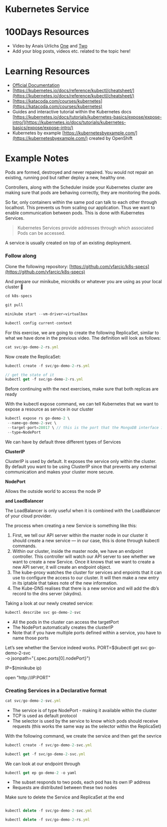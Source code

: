 # Kubernetes Service

# 100Days Resources
- Video by Anais Urlichs [One](https://youtu.be/4_felE4hMog) and [Two](https://youtu.be/vxA4IP3K7Z4)
- Add your blog posts, videos etc. related to the topic here!

# Learning Resources
- [Official Documentation](https://kubernetes.io/docs/concepts/services-networking/service/)
- [https://kubernetes.io/docs/reference/kubectl/cheatsheet/](https://kubernetes.io/docs/reference/kubectl/cheatsheet/)
- [https://katacoda.com/courses/kubernetes](https://katacoda.com/courses/kubernetes)
- Guides and interactive tutorial within the Kubernetes docs [https://kubernetes.io/docs/tutorials/kubernetes-basics/expose/expose-intro/](https://kubernetes.io/docs/tutorials/kubernetes-basics/expose/expose-intro/)
- Kubernetes by example [https://kubernetesbyexample.com/](https://kubernetesbyexample.com/) created by OpenShift

# Example Notes

Pods are formed, destroyed and never repaired. You would not repair an existing, running pod but rather deploy a new, healthy one.

Controllers, along with the Scheduler inside your Kubernetes cluster are making sure that pods are behaving correctly, they are monitoring the pods. 

So far, only containers within the same pod can talk to each other through localhost. This prevents us from scaling our application. Thus we want to enable communication between pods. This is done with Kubernetes Services.

> Kubernetes Services provide addresses through which associated Pods can be accessed.

A service is usually created on top of an existing deployment.

### Follow along

Clone the following repository: [https://github.com/vfarcic/k8s-specs](https://github.com/vfarcic/k8s-specs)

And prepare our minikube, microk8s or whatever you are using as your local cluster 🙂

```jsx
cd k8s-specs

git pull

minikube start --vm-driver=virtualbox

kubectl config current-context
```

For this exercise, we are going to create the following ReplicaSet, similar to what we have done in the previous video. The definition will look as follows:

```jsx
cat svc/go-demo-2-rs.yml
```

Now create the ReplicaSet:

```jsx
kubectl create -f svc/go-demo-2-rs.yml

// get the state of it
kubectl get -f svc/go-demo-2-rs.yml
```

Before continuing with the next exercises, make sure that both replicas are ready

With the kubectl expose command, we can tell Kubernetes that we want to expose a resource as service in our cluster

```jsx
kubectl expose rs go-demo-2 \
 --name=go-demo-2-svc \
 --target-port=28017 \ // this is the port that the MongoDB interface is listening to
 --type=NodePort
```

We can have by default three different types of Services

**ClusterIP**

ClusterIP is used by default. It exposes the service only within the cluster. By default you want to be using ClusterIP since that prevents any external communication and makes your cluster more secure. 

**NodePort** 

Allows the outside world to access the node IP

**and LoadBalancer**

The LoadBalancer is only useful when it is combined with the LoadBalancer of your cloud provider.

The process when creating a new Service is something like this:

1. First, we tell our API server within the master node in our cluster it should create a new service — in our case, this is done through kubectl commands.
2. Within our cluster, inside the master node, we have an endpoint controller. This controller will watch our API server to see whether we want to create a new Service. Once it knows that we want to create a new API server, it will create an endpoint object.
3. The kube-proxy watches the cluster for services and enpoints that it can use to configure the access to our cluster. It will then make a new entry in its iptable that takes note of the new information.
4. The Kube-DNS realises that there is a new service and will add the db’s record to the dns server (skydns).

Taking a look at our newly created service:

```jsx
kubectl describe svc go-demo-2-svc
```

- All the pods in the cluster can access the targetPort
- The NodePort automatically creates the clusterIP
- Note that if you have multiple ports defined within a service, you have to name those ports

Let’s see whether the Service indeed works.
PORT=$(kubectl get svc go-demo-2-svc \
-o jsonpath="{.spec.ports[0].nodePort}")

IP=$(minikube ip)

 open "http://$IP:$PORT"

### Creating Services in a Declarative format

```jsx
cat svc/go-demo-2-svc.yml
```

- The service is of type NodePort - making it available within the cluster
- TCP is used as default protocol
- The selector is used by the service to know which pods should receive requests (this works the same way as the selector within the ReplicaSet)

With the following command, we create the service and then get the sevrice

```jsx
kubectl create -f svc/go-demo-2-svc.yml

kubectl get -f svc/go-demo-2-svc.yml
```

We can look at our endpoint through

```jsx
kubectl get ep go-demo-2 -o yaml
```

- The subset responds to two pods, each pod has its own IP address
- Requests are distributed between these two nodes

Make sure to delete the Service and ReplicaSet at the end

```jsx

kubectl delete -f svc/go-demo-2-svc.yml

kubectl delete -f svc/go-demo-2-rs.yml
```